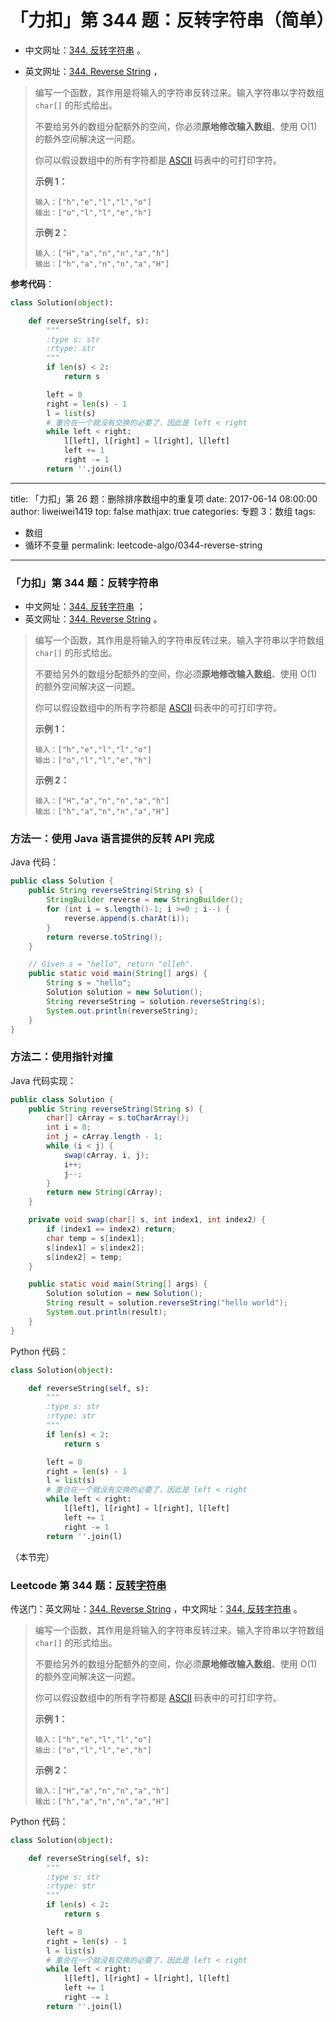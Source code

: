 # 「力扣」第 344 题：反转字符串（简单）

+ 中文网址：[344. 反转字符串](https://leetcode-cn.com/problems/reverse-string/description/) 。

+ 英文网址：[344. Reverse String](https://leetcode.com/problems/reverse-string/description/) ，

> 编写一个函数，其作用是将输入的字符串反转过来。输入字符串以字符数组 `char[]` 的形式给出。
>
> 不要给另外的数组分配额外的空间，你必须**原地修改输入数组**、使用 O(1) 的额外空间解决这一问题。
>
> 你可以假设数组中的所有字符都是 [ASCII](https://baike.baidu.com/item/ASCII) 码表中的可打印字符。
>
> 
>
> **示例 1：**
>
> ```
> 输入：["h","e","l","l","o"]
> 输出：["o","l","l","e","h"]
> ```
>
> **示例 2：**
>
> ```
> 输入：["H","a","n","n","a","h"]
> 输出：["h","a","n","n","a","H"]
> ```

**参考代码**：



```python
class Solution(object):

    def reverseString(self, s):
        """
        :type s: str
        :rtype: str
        """
        if len(s) < 2:
            return s

        left = 0
        right = len(s) - 1
        l = list(s)
        # 重合在一个就没有交换的必要了，因此是 left < right
        while left < right:
            l[left], l[right] = l[right], l[left]
            left += 1
            right -= 1
        return ''.join(l)

```



---
title: 「力扣」第 26 题：删除排序数组中的重复项
date: 2017-06-14 08:00:00
author: liweiwei1419
top: false
mathjax: true
categories: 专题 3：数组
tags:
  - 数组
  - 循环不变量
permalink: leetcode-algo/0344-reverse-string
---

### 「力扣」第 344 题：反转字符串

+ 中文网址：[344. 反转字符串](https://leetcode-cn.com/problems/reverse-string/description/) ；
+ 英文网址：[344. Reverse String](https://leetcode.com/problems/reverse-string/description/) 。

> 编写一个函数，其作用是将输入的字符串反转过来。输入字符串以字符数组 `char[]` 的形式给出。
>
> 不要给另外的数组分配额外的空间，你必须**原地修改输入数组**、使用 O(1) 的额外空间解决这一问题。
>
> 你可以假设数组中的所有字符都是 [ASCII](https://baike.baidu.com/item/ASCII) 码表中的可打印字符。
>
> 
>
> **示例 1：**
>
> ```
> 输入：["h","e","l","l","o"]
> 输出：["o","l","l","e","h"]
> ```
>
> **示例 2：**
>
> ```
> 输入：["H","a","n","n","a","h"]
> 输出：["h","a","n","n","a","H"]
> ```


### 方法一：使用 Java 语言提供的反转 API 完成

Java 代码：

```java
public class Solution {
    public String reverseString(String s) {
        StringBuilder reverse = new StringBuilder();
        for (int i = s.length()-1; i >=0 ; i--) {
            reverse.append(s.charAt(i));
        }
        return reverse.toString();
    }

    // Given s = "hello", return "olleh".
    public static void main(String[] args) {
        String s = "hello";
        Solution solution = new Solution();
        String reverseString = solution.reverseString(s);
        System.out.println(reverseString);
    }
}
```

### 方法二：使用指针对撞

Java 代码实现：

```java
public class Solution {
    public String reverseString(String s) {
        char[] cArray = s.toCharArray();
        int i = 0;
        int j = cArray.length - 1;
        while (i < j) {
            swap(cArray, i, j);
            i++;
            j--;
        }
        return new String(cArray);
    }

    private void swap(char[] s, int index1, int index2) {
        if (index1 == index2) return;
        char temp = s[index1];
        s[index1] = s[index2];
        s[index2] = temp;
    }

    public static void main(String[] args) {
        Solution solution = new Solution();
        String result = solution.reverseString("hello world");
        System.out.println(result);
    }
}
```

Python 代码：

```python
class Solution(object):

    def reverseString(self, s):
        """
        :type s: str
        :rtype: str
        """
        if len(s) < 2:
            return s

        left = 0
        right = len(s) - 1
        l = list(s)
        # 重合在一个就没有交换的必要了，因此是 left < right
        while left < right:
            l[left], l[right] = l[right], l[left]
            left += 1
            right -= 1
        return ''.join(l)

```

（本节完）

### Leetcode 第 344 题：[反转字符串](https://leetcode-cn.com/problems/reverse-string)

传送门：英文网址：[344. Reverse String](https://leetcode.com/problems/reverse-string/description/) ，中文网址：[344. 反转字符串](https://leetcode-cn.com/problems/reverse-string/description/) 。

> 编写一个函数，其作用是将输入的字符串反转过来。输入字符串以字符数组 `char[]` 的形式给出。
>
> 不要给另外的数组分配额外的空间，你必须**原地修改输入数组**、使用 O(1) 的额外空间解决这一问题。
>
> 你可以假设数组中的所有字符都是 [ASCII](https://baike.baidu.com/item/ASCII) 码表中的可打印字符。
>
> 
>
> **示例 1：**
>
> ```
> 输入：["h","e","l","l","o"]
> 输出：["o","l","l","e","h"]
> ```
>
> **示例 2：**
>
> ```
> 输入：["H","a","n","n","a","h"]
> 输出：["h","a","n","n","a","H"]
> ```

Python 代码：

```python
class Solution(object):

    def reverseString(self, s):
        """
        :type s: str
        :rtype: str
        """
        if len(s) < 2:
            return s

        left = 0
        right = len(s) - 1
        l = list(s)
        # 重合在一个就没有交换的必要了，因此是 left < right
        while left < right:
            l[left], l[right] = l[right], l[left]
            left += 1
            right -= 1
        return ''.join(l)

```
